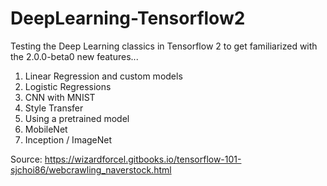 # DeepLearning-Tensorflow2

Testing the Deep Learning classics in Tensorflow 2 to get familiarized with the 2.0.0-beta0 new features...

1. Linear Regression and custom models
2. Logistic Regressions 
3. CNN with MNIST
4. Style Transfer
5. Using a pretrained model
6. MobileNet
7. Inception / ImageNet

Source: https://wizardforcel.gitbooks.io/tensorflow-101-sjchoi86/webcrawling_naverstock.html
